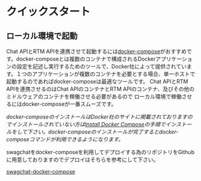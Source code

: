 # クイックスタート

## ローカル環境で起動

Chat APIとRTM APIを連携させて起動するには[docker-compose](https://docs.docker.com/compose/)がおすすめです。docker-composeとは複数のコンテナで構成されるDockerアプリケーションの設定を記述し実行するためのツールで、Docker社によって提供されています。１つのアプリケーションが複数のコンテナを必要とする場合、単一ホストで起動するのであればdocker-composeは最適なツールです。
Chat APIとRTM APIを連携させるのはChat APIのコンテナとRTM APIのコンテナ、及びその他のミドルウェアのコンテナを稼働させる必要があるので
ローカル環境で稼働させるにはdocker-composeが一番スムーズです。

*docker-composeのインストールはDocker社のサイトに掲載されておりますのでインストールされていない方は[Install Docker Compose](https://docs.docker.com/compose/install/)の手順でインストールをして下さい。docker-composeのインストールが完了するとdocker-composeコマンドが利用できるようになります。*

swagchatをdocker-composeを利用してデプロイする為のリポジトリをGithubに用意しておりますのでデプロイはそちらを参考にして下さい。

[swagchat-docker-compose](https://github.com/fairway-corp/swagchat-docker-compose)

